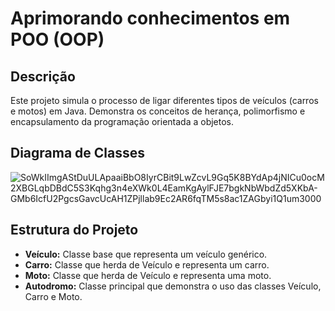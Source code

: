 # Aprimorando conhecimentos em POO (OOP)

## Descrição
Este projeto simula o processo de ligar diferentes tipos de veículos (carros e motos) em Java. Demonstra os conceitos de herança, polimorfismo e encapsulamento da programação orientada a objetos.

## Diagrama de Classes

![SoWkIImgAStDuULApaaiBbO8IyrCBit9LwZcvL9Gq5K8BYdAp4jNICu0ocM2XBGLqbDBdC5S3Kqhg3n4eXWk0L4EamKgAylFJE7bgkNbWbdZd5XKbA-GMb6IcfU2PgcsGavcUcAH1ZPjllab9Ec2AR6fqTM5s8ac1ZAGbyi1Q1um3000](https://github.com/user-attachments/assets/e97fda99-2661-48e2-acfa-53d06a6ae85c)

## Estrutura do Projeto
* **Veículo:** Classe base que representa um veículo genérico.
* **Carro:** Classe que herda de Veículo e representa um carro.
* **Moto:** Classe que herda de Veículo e representa uma moto.
* **Autodromo:** Classe principal que demonstra o uso das classes Veículo, Carro e Moto.
